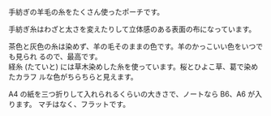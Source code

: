 手紡ぎの羊毛の糸をたくさん使ったポーチです。

手紡ぎ糸はわざと太さを変えたりして立体感のある表面の布になっています。

茶色と灰色の糸は染めず、羊の毛そのままの色です。羊のかっこいい色をいつでも見られ
るので、最高です。  
経糸 (たていと) には草木染めした糸を使っています。桜とひよこ草、葛で染めたカラフ
ルな色がちらちらと見えます。

A4 の紙を三つ折りして入れられるくらいの大きさで、ノートなら B6、A6 が入ります。
マチはなく、フラットです。
